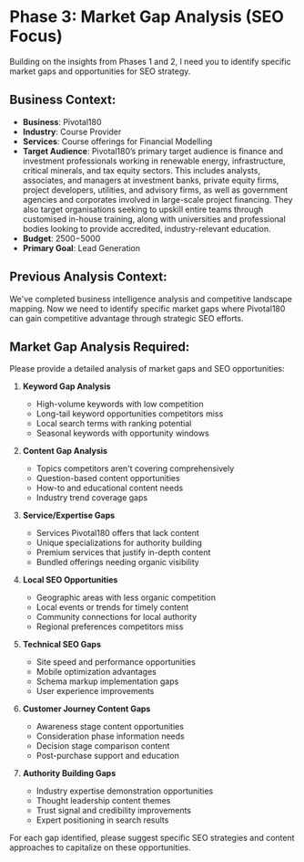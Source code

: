 # Phase 3: Market Gap Analysis (SEO Focus)

Building on the insights from Phases 1 and 2, I need you to identify specific market gaps and opportunities for SEO strategy.

## Business Context:
- **Business**: Pivotal180
- **Industry**: Course Provider
- **Services**: Course offerings for Financial Modelling
- **Target Audience**: Pivotal180’s primary target audience is finance and investment professionals working in renewable energy, infrastructure, critical minerals, and tax equity sectors. This includes analysts, associates, and managers at investment banks, private equity firms, project developers, utilities, and advisory firms, as well as government agencies and corporates involved in large-scale project financing. They also target organisations seeking to upskill entire teams through customised in-house training, along with universities and professional bodies looking to provide accredited, industry-relevant education.
- **Budget**: $2500-$5000
- **Primary Goal**: Lead Generation

## Previous Analysis Context:
We've completed business intelligence analysis and competitive landscape mapping. Now we need to identify specific market gaps where Pivotal180 can gain competitive advantage through strategic SEO efforts.

## Market Gap Analysis Required:

Please provide a detailed analysis of market gaps and SEO opportunities:

1. **Keyword Gap Analysis**
   - High-volume keywords with low competition
   - Long-tail keyword opportunities competitors miss
   - Local search terms with ranking potential
   - Seasonal keywords with opportunity windows

2. **Content Gap Analysis**
   - Topics competitors aren't covering comprehensively
   - Question-based content opportunities
   - How-to and educational content needs
   - Industry trend coverage gaps

3. **Service/Expertise Gaps**
   - Services Pivotal180 offers that lack content
   - Unique specializations for authority building
   - Premium services that justify in-depth content
   - Bundled offerings needing organic visibility

4. **Local SEO Opportunities**
   - Geographic areas with less organic competition
   - Local events or trends for timely content
   - Community connections for local authority
   - Regional preferences competitors miss

5. **Technical SEO Gaps**
   - Site speed and performance opportunities
   - Mobile optimization advantages
   - Schema markup implementation gaps
   - User experience improvements

6. **Customer Journey Content Gaps**
   - Awareness stage content opportunities
   - Consideration phase information needs
   - Decision stage comparison content
   - Post-purchase support and education

7. **Authority Building Gaps**
   - Industry expertise demonstration opportunities
   - Thought leadership content themes
   - Trust signal and credibility improvements
   - Expert positioning in search results

For each gap identified, please suggest specific SEO strategies and content approaches to capitalize on these opportunities.